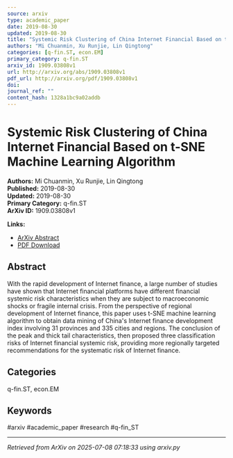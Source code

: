 ```yaml
---
source: arxiv
type: academic_paper
date: 2019-08-30
updated: 2019-08-30
title: "Systemic Risk Clustering of China Internet Financial Based on t-SNE Machine Learning Algorithm"
authors: "Mi Chuanmin, Xu Runjie, Lin Qingtong"
categories: [q-fin.ST, econ.EM]
primary_category: q-fin.ST
arxiv_id: 1909.03808v1
url: http://arxiv.org/abs/1909.03808v1
pdf_url: http://arxiv.org/pdf/1909.03808v1
doi: 
journal_ref: ""
content_hash: 1328a1bc9a02addb
---
```


# Systemic Risk Clustering of China Internet Financial Based on t-SNE Machine Learning Algorithm

**Authors:** Mi Chuanmin, Xu Runjie, Lin Qingtong  
**Published:** 2019-08-30  
**Updated:** 2019-08-30  
**Primary Category:** q-fin.ST  
**ArXiv ID:** 1909.03808v1  

**Links:**
- [ArXiv Abstract](http://arxiv.org/abs/1909.03808v1)
- [PDF Download](http://arxiv.org/pdf/1909.03808v1)


## Abstract

With the rapid development of Internet finance, a large number of studies
have shown that Internet financial platforms have different financial systemic
risk characteristics when they are subject to macroeconomic shocks or fragile
internal crisis. From the perspective of regional development of Internet
finance, this paper uses t-SNE machine learning algorithm to obtain data mining
of China's Internet finance development index involving 31 provinces and 335
cities and regions. The conclusion of the peak and thick tail characteristics,
then proposed three classification risks of Internet financial systemic risk,
providing more regionally targeted recommendations for the systematic risk of
Internet finance.

## Categories

q-fin.ST, econ.EM





## Keywords

#arxiv #academic_paper #research #q-fin_ST

---
*Retrieved from ArXiv on 2025-07-08 07:18:33 using arxiv.py*
